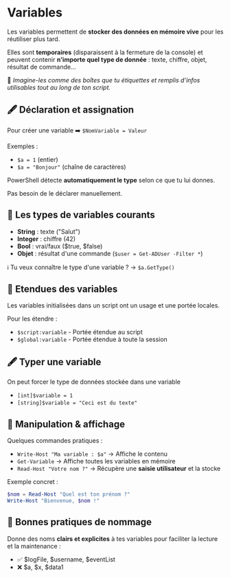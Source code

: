# Variables

Les variables permettent de **stocker des données en mémoire vive** pour les réutiliser plus tard. 

Elles sont **temporaires** (disparaissent à la fermeture de la console) et peuvent contenir **n'importe quel type de donnée** : texte, chiffre, objet, résultat de commande...

💬 *Imagine-les comme des boîtes que tu étiquettes et remplis d’infos utilisables tout au long de ton script.*



## **🖋️ Déclaration et assignation**

Pour créer une variable ➡️ `$NomVariable = Valeur`

Exemples : 
- `$a = 1` (entier)
- `$a = "Bonjour"` (chaîne de caractères)

PowerShell détecte **automatiquement le type** selon ce que tu lui donnes.

Pas besoin de le déclarer manuellement.


## **🔣 Les types de variables courants**

- **String** : texte ("Salut")
- **Integer** : chiffre (42)
- **Bool** : vrai/faux ($true, $false)
- **Objet** : résultat d'une commande (`$user = Get-ADUser -Filter *`)

ℹ️ Tu veux connaître le type d'une variable ? → `$a.GetType()`



## **🧪 Etendues des variables**

Les variables initialisées dans un script ont un usage et une portée locales.

Pour les étendre :

- `$script:variable` - Portée étendue au script
- `$global:variable` - Portée étendue à toute la session



## **🖋️ Typer une variable**

On peut forcer le type de données stockée dans une variable

- `[int]$variable = 1`
- `[string]$variable = "Ceci est du texte"`



## **🧪 Manipulation & affichage**

Quelques commandes pratiques :

- `Write-Host "Ma variable : $a"` → Affiche le contenu
- `Get-Variable` → Affiche toutes les variables en mémoire
- `Read-Host "Votre nom ?"` → Récupère une **saisie utilisateur** et la stocke

Exemple concret : 
```powershell
$nom = Read-Host "Quel est ton prénom ?"
Write-Host "Bienvenue, $nom !"
```


## **🧼 Bonnes pratiques de nommage**

Donne des noms **clairs et explicites** à tes variables pour faciliter la lecture et la maintenance :

- ✅ $logFile, $username, $eventList
- ❌ $a, $x, $data1

